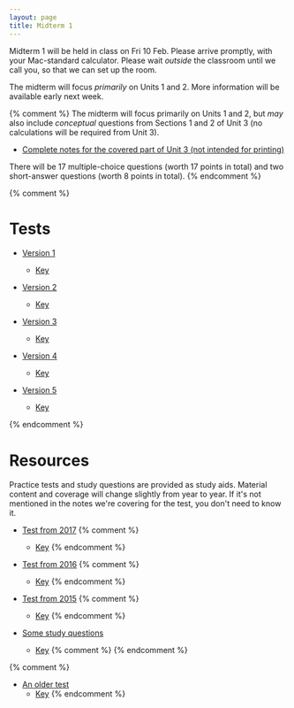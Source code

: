 ```yaml
---
layout: page
title: Midterm 1
---
```


Midterm 1 will be held in class on Fri 10 Feb. Please arrive promptly, with your Mac-standard calculator. Please wait _outside_ the classroom until we call you, so that we can set up the room.

The midterm will focus _primarily_ on Units 1 and 2. More information will be available early next week.

{% comment %} 
The midterm will focus primarily on Units 1 and 2, but _may_ also include _conceptual_ questions from Sections 1 and 2 of Unit 3 (no calculations will be required from Unit 3).

* [Complete notes for the covered part of Unit 3 (not intended for printing)](/materials/structure_prelim.complete.pdf)

There will be 17 multiple-choice questions (worth 17 points in total) and two short-answer questions (worth 8 points in total).
{% endcomment %} 

{% comment %} 
# Tests

* [Version 1](materials/midterm1.1.test.pdf)
    * [Key](materials/midterm1.1.key.pdf)

* [Version 2](materials/midterm1.2.test.pdf)
    * [Key](materials/midterm1.2.key.pdf)

* [Version 3](materials/midterm1.3.test.pdf)
    * [Key](materials/midterm1.3.key.pdf)

* [Version 4](materials/midterm1.4.test.pdf)
    * [Key](materials/midterm1.4.key.pdf)

* [Version 5](materials/midterm1.5.test.pdf)
    * [Key](materials/midterm1.5.key.pdf)

{% endcomment %} 

# Resources

Practice tests and study questions are provided as study aids. Material content and coverage will change slightly from year to year. If it's not mentioned in the notes we're covering for the test, you don't need to know it.

* [Test from 2017](materials/2017/midterm1.1.test.pdf)
{% comment %} 
    * [Key](materials/2016/midterm1.1.key.pdf)
{% endcomment %} 

* [Test from 2016](materials/2016/midterm1.1.test.pdf)
{% comment %} 
    * [Key](materials/2016/midterm1.1.key.pdf)
{% endcomment %} 

* [Test from 2015](http://lalashan.mcmaster.ca/3SS/midterm1.1.test.pdf)
{% comment %} 
  * [Key](http://lalashan.mcmaster.ca/3SS/midterm1.1.key.pdf)
{% endcomment %} 

* [Some study questions](http://lalashan.mcmaster.ca/3SS/2014/midterm1sq.test.pdf)
  * [Key](http://lalashan.mcmaster.ca/3SS/2014/midterm1sq.key.pdf)
{% comment %} 
{% endcomment %} 

{% comment %} 
* [An older test](http://lalashan.mcmaster.ca/3SS/2015/midterm13.test.pdf)
  * [Key](http://lalashan.mcmaster.ca/3SS/2015/midterm13.key.pdf)
{% endcomment %} 
